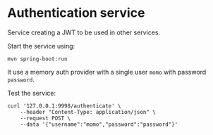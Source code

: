# Authentication service

Service creating a JWT to be used in other services.

Start the service using:
```
mvn spring-boot:run
```

It use a memory auth provider with a single user `momo` with password `password`.

Test the service:
```shell script
curl '127.0.0.1:9998/authenticate' \
    --header "Content-Type: application/json" \
    --request POST \
    --data '{"username":"momo","password":"password"}'
```